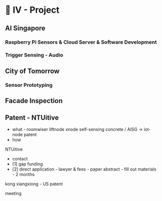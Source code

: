 # 💼 IV - Project

## AI Singapore
### Raspberry Pi Sensors & Cloud Server & Software Development

### Trigger Sensing - Audio

## City of Tomorrow

### Sensor Prototyping

## Facade Inspection

## Patent - NTUitive

- what - roomwiser liftnode xnode self-sensing concrete / AISG -> iot-node patent
- how

NTUitive 

- contact
- [1] gap funding
- [2] direct application - lawyer & fees - paper abstract - fill out materials - 2 months

kong xiangxiong - US patent

meeting




